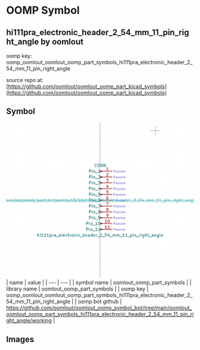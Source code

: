 # OOMP Symbol  
## hi111pra_electronic_header_2_54_mm_11_pin_right_angle  by oomlout  
  
oomp key: oomp_oomlout_oomlout_oomp_part_symbols_hi111pra_electronic_header_2_54_mm_11_pin_right_angle  
  
source repo at: [https://github.com/oomlout/oomlout_oomp_part_kicad_symbols](https://github.com/oomlout/oomlout_oomp_part_kicad_symbols)  
## Symbol  
  
[![working.png](working_600.png)](working.png)  
| name | value | 
| --- | --- | 
| symbol name | oomlout_oomp_part_symbols | 
| library name | oomlout_oomp_part_symbols | 
| oomp key | oomp_oomlout_oomlout_oomp_part_symbols_hi111pra_electronic_header_2_54_mm_11_pin_right_angle | 
| oomp bot github | https://github.com/oomlout/oomlout_oomp_symbol_bot/tree/main/oomlout_oomlout_oomp_part_symbols_hi111pra_electronic_header_2_54_mm_11_pin_right_angle/working | 
## Images  
